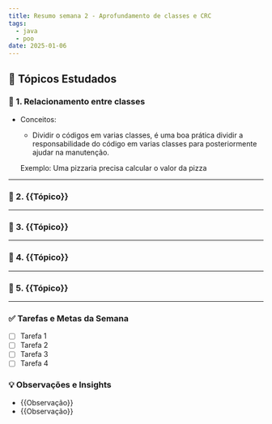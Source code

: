 ```yaml
---
title: Resumo semana 2 - Aprofundamento de classes e CRC
tags:
  - java
  - poo
date: 2025-01-06
---
```


## 📖 Tópicos Estudados  

### 🧩 1. Relacionamento entre classes

 - Conceitos:
	 - Dividir o códigos em varias classes, é uma boa prática dividir a responsabilidade do código em varias classes para posteriormente ajudar na manutenção.
		
	 Exemplo:
	 Uma pizzaria precisa calcular o valor da pizza
		

---

### 🧩 2. {{Tópico}}  


---

### 🧩 3. {{Tópico}}  


---

### 🧩 4. {{Tópico}}  


---

### 🧩 5. {{Tópico}}


---

### ✅ **Tarefas e Metas da Semana**

- [ ] Tarefa 1
- [ ] Tarefa 2
- [ ] Tarefa 3
- [ ] Tarefa 4

### 💡 **Observações e Insights**

- {{Observação}}
- {{Observação}}

